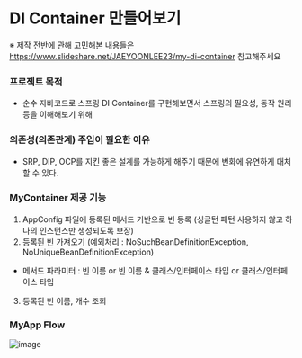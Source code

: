 # DI Container 만들어보기

※ 제작 전반에 관해 고민해본 내용들은 https://www.slideshare.net/JAEYOONLEE23/my-di-container 참고해주세요 

### 프로젝트 목적
- 순수 자바코드로 스프링 DI Container를 구현해보면서 스프링의 필요성, 동작 원리 등을 이해해보기 위해

### 의존성(의존관계) 주입이 필요한 이유
- SRP, DIP, OCP를 지킨 좋은 설계를 가능하게 해주기 때문에 변화에 유연하게 대처할 수 있다.

### MyContainer 제공 기능
1.  AppConfig 파일에 등록된 메서드 기반으로 빈 등록 (싱글턴 패턴 사용하지 않고 하나의 인스턴스만 생성되도록 보장)
2. 등록된 빈 가져오기 (예외처리 : NoSuchBeanDefinitionException, NoUniqueBeanDefinitionException)
- 메서드 파라미터 : 빈 이름 or 빈 이름 & 클래스/인터페이스 타입 or 클래스/인터페이스 타입 
3. 등록된 빈 이름, 개수 조회 

### MyApp Flow
![image](https://user-images.githubusercontent.com/64415489/114221166-ea095380-99a7-11eb-9534-1920d7a1931d.png)
